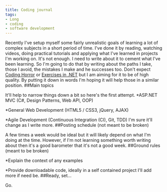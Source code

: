 ```yaml
---
title: Coding journal
tags:
- Long
- coding
- software development
---
```


Recently I've setup myself some fairly unrealistic goals of learning a lot of complex subjects in a short period of time. I've done it by reading, watching videos, doing practical tutorials and applying what I've learned in projects I'm working on. 
It's not enough. I need to write about it to cement what I've been learning. So I'm going to do that by writing about the paths I take, those I avoid, the mistakes I make and he successes too. Don't expect 
[Coding Horror](http://blog.codinghorror.com) or 
[Exercises in .NET](http://dotnetcodr.com) but I am aiming for it to be of high quality. 
By putting it down in words I'm hoping it will help those in a similar position. 
##Main topics
 
It'll help to narrow things down a bit so here's the first attempt. 
*ASP.NET MVC (C#, Design Patterns, Web API, OOP)
 
*General Web Development (HTML5 / CSS3, jQuery, AJAX)
 
*Agile Development (Continuous Integration (CI), Git, TDD) 
I'm sure it'll change as I write more. 
##Posting schedule (not meant to be broken)
 
A few times a week would be ideal but it will likely depend on what I'm doing at the time. However, if I'm not learning something worth writing about then it's a good barometer that it's not a good week. 
##Ground rules (meant to be broken)
 
*Explain the context of any examples
 
*Provide downloadable code, ideally in a self contained project 
I'll add more if need be. 
##Ready, set...
 
Go.
